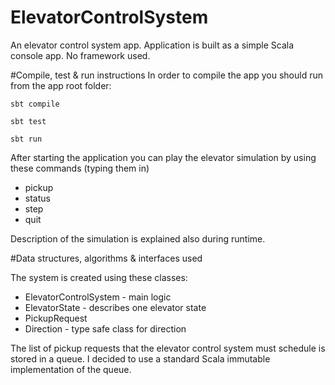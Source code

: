 ElevatorControlSystem
=================================
An elevator control system app. Application is built as a simple Scala console app.
No framework used.

#Compile, test & run instructions
In order to compile the app you should run from the app root folder: 

```sbt compile```

```sbt test```

```sbt run```

After starting the application you can play the elevator simulation by using these commands (typing them in)
 * pickup
 * status
 * step
 * quit
 
Description of the simulation is explained also during runtime.
 
#Data structures, algorithms & interfaces used

The system is created using these classes: 
* ElevatorControlSystem - main logic
* ElevatorState - describes one elevator state
* PickupRequest
* Direction - type safe class for direction

The list of pickup requests that the elevator control system must schedule is stored in a queue.
I decided to use a standard Scala immutable implementation of the queue. 